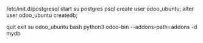 /etc/init.d/postgresql start
su postgres
psql
create user odoo_ubuntu;
alter user odoo_ubuntu createdb;

quit
exit
su odoo_ubuntu
bash
python3 odoo-bin --addons-path=addons -d mydb